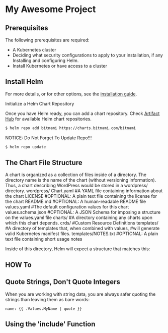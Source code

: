 # My Awesome Project

## Prerequisites

The following prerequisites are required: 
* A Kubernetes cluster
* Deciding what security configurations to apply to your installation, if any
Installing and configuring Helm.
* Install Kubernetes or have access to a cluster

## Install Helm
For more details, or for other options, see the [installation guide](https://helm.sh/docs/intro/install/).

Initialize a Helm Chart Repository

Once you have Helm ready, you can add a chart repository. Check [Artifact Hub](https://artifacthub.io/packages/search?kind=0) for available Helm chart repositories.
```bash
$ helm repo add bitnami https://charts.bitnami.com/bitnami
``````

NOTICE: Do Not Forget To Update Repo!!!

```bash
$ helm repo update  
``````
## The Chart File Structure

A chart is organized as a collection of files inside of a directory. The directory name is the name of the chart (without versioning information). Thus, a chart describing WordPress would be stored in a wordpress/ directory.
wordpress/
  Chart.yaml          #A YAML file containing information about the chart
  LICENSE             #OPTIONAL: A plain text file containing the license for the chart
  README.md           #OPTIONAL: A human-readable README file
  values.yaml         #The default configuration values for this chart
  values.schema.json  #OPTIONAL: A JSON Schema for imposing a structure on the values.yaml file
  charts/             #A directory containing any charts upon which this chart depends.
  crds/               #Custom Resource Definitions
  templates/          #A directory of templates that, when combined with values,
                      #will generate valid Kubernetes manifest files.
  templates/NOTES.txt #OPTIONAL: A plain text file containing short usage notes

Inside of this directory, Helm will expect a structure that matches this:

## HOW To
## Quote Strings, Don't Quote Integers
When you are working with string data, you are always safer quoting the strings than leaving them as bare words:
```helm
name: {{ .Values.MyName | quote }}
````
## Using the 'include' Function
